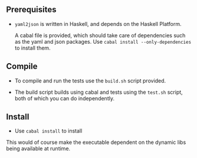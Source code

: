 Prerequisites
-------------

* `yaml2json` is written in Haskell, and depends on the Haskell Platform.

  A cabal file is provided, which should take care of dependencies such as the
  yaml and json packages.
  Use `cabal install --only-dependencies` to install them.

Compile
-------

* To compile and run the tests use the `build.sh` script provided.

* The build script builds using cabal and tests using the `test.sh` script,
  both of which you can do independently.

Install
-------

* Use `cabal install` to install

This would of course make the executable dependent on the dynamic libs being available at runtime.
